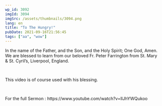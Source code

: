 ```yaml
---
wp_id: 3092
imgId: 3094
imgSrc: /assets/thumbnails/3094.png
lang: en
title: "To The Hungry!"
pubDate: 2021-09-16T21:56:45
tags: ["aa", "wow"]
---
```

<!-- page: 6 -->

<p>In the name of the Father, and the Son, and the Holy Spirit; One God, Amen. We are blessed to learn from our beloved Fr. Peter Farrington from St. Mary &amp; St. Cyril&#8217;s, Liverpool, England.</p>
<p>&nbsp;</p>
<p>This video is of course used with his blessing.</p>
<p>&nbsp;</p>
<p>For the full Sermon : https://www.youtube.com/watch?v=lIJhYWQukoo</p>
